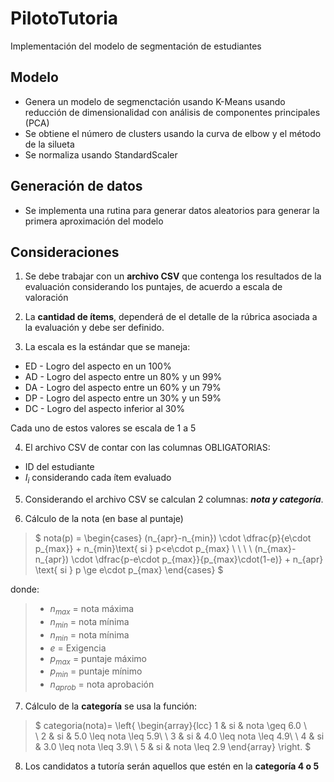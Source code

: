 # PilotoTutoria
Implementación del modelo de segmentación de estudiantes 

## Modelo

+ Genera un modelo de segmenctación usando K-Means usando reducción de dimensionalidad con análisis de componentes principales (PCA)
+ Se obtiene el número de clusters usando la curva de elbow y el método de la silueta 
+ Se normaliza usando StandardScaler

## Generación de datos

+ Se implementa una rutina para generar datos aleatorios para generar la primera aproximación del modelo

## Consideraciones
1. Se debe trabajar con un **archivo CSV** que contenga los resultados de la evaluación considerando los puntajes, de acuerdo a escala de valoración

2. La **cantidad de ítems**, dependerá de el detalle de la rúbrica asociada a la evaluación y debe ser definido.

3. La escala es la estándar que se maneja:

  + ED - Logro del aspecto en un 100%
  + AD - Logro del aspecto entre un 80% y un 99%
  + DA - Logro del aspecto entre un 60% y un 79%
  + DP - Logro del aspecto entre un 30% y un 59%
  + DC - Logro del aspecto inferior al 30%
  
  Cada uno de estos valores se escala de 1 a 5 

4. El archivo CSV de contar con las columnas OBLIGATORIAS:

  + ID del estudiante 
  + $I_{i}$ considerando cada ítem evaluado 

5. Considerando el archivo CSV se calculan 2 columnas: ***nota y categoría***.

6. Cálculo de la nota (en base al puntaje)

> $
nota(p) =
\begin{cases}
(n_{apr}-n_{min}) \cdot \dfrac{p}{e\cdot p_{max}} + n_{min}\text{ si } p<e\cdot p_{max} \\
\\
\\
\\
(n_{max}-n_{apr}) \cdot \dfrac{p-e\cdot p_{max}}{p_{max}\cdot(1-e)} + n_{apr} \text{    si } p \ge e\cdot p_{max}
\end{cases}
$

donde:
>+ $n_{max}$ = nota máxima
>+ $n_{min}$ = nota mínima
>+ $n_{min}$ = nota mínima
>+ $e$ = Exigencia 
>+ $p_{max}$ = puntaje máximo
>+ $p_{min}$ = puntaje mínimo
>+ $n_{aprob}$ = nota aprobación

7. Cálculo de la **categoría** se usa la función:


> $
categoria(nota)= \left\{ \begin{array}{lcc}
             1 & si  & nota \geq 6.0 \\            
             \\ 2 & si & 5.0 \leq nota \leq 5.9\\
             \\ 3 & si & 4.0 \leq nota \leq 4.9\\
             \\ 4 & si & 3.0 \leq nota \leq 3.9\\
             \\ 5 & si & nota \leq 2.9
             \end{array}
   \right.
$



8. Los candidatos a tutoría serán aquellos que estén en la **categoría 4 o 5**
